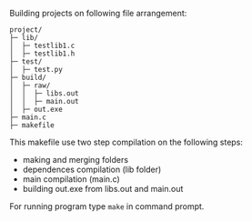 Building projects on following file arrangement:

```
project/
├─ lib/
│  ├─ testlib1.c
│  ├─ testlib1.h
├─ test/
│  ├─ test.py
├─ build/
│  ├─ raw/
│  │  ├─ libs.out
│  │  ├─ main.out
│  ├─ out.exe
├─ main.c
├─ makefile
```

This makefile use two step compilation on the following steps:
- making and merging folders
- dependences compilation (lib folder)
- main compilation (main.c)
- building out.exe from libs.out and main.out

For running program type `make` in command prompt.

